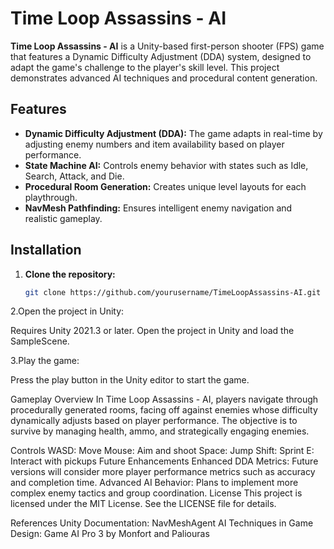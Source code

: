 # Time Loop Assassins - AI

**Time Loop Assassins - AI** is a Unity-based first-person shooter (FPS) game that features a Dynamic Difficulty Adjustment (DDA) system, designed to adapt the game's challenge to the player's skill level. This project demonstrates advanced AI techniques and procedural content generation.

## Features

- **Dynamic Difficulty Adjustment (DDA):** The game adapts in real-time by adjusting enemy numbers and item availability based on player performance.
- **State Machine AI:** Controls enemy behavior with states such as Idle, Search, Attack, and Die.
- **Procedural Room Generation:** Creates unique level layouts for each playthrough.
- **NavMesh Pathfinding:** Ensures intelligent enemy navigation and realistic gameplay.

## Installation

1. **Clone the repository:**
   ```bash
   git clone https://github.com/yourusername/TimeLoopAssassins-AI.git

2.Open the project in Unity:

Requires Unity 2021.3 or later.
Open the project in Unity and load the SampleScene.

3.Play the game:

Press the play button in the Unity editor to start the game.

Gameplay Overview
In Time Loop Assassins - AI, players navigate through procedurally generated rooms, facing off against enemies whose difficulty dynamically adjusts based on player performance. The objective is to survive by managing health, ammo, and strategically engaging enemies.

Controls
WASD: Move
Mouse: Aim and shoot
Space: Jump
Shift: Sprint
E: Interact with pickups
Future Enhancements
Enhanced DDA Metrics: Future versions will consider more player performance metrics such as accuracy and completion time.
Advanced AI Behavior: Plans to implement more complex enemy tactics and group coordination.
License
This project is licensed under the MIT License. See the LICENSE file for details.

References
Unity Documentation: NavMeshAgent
AI Techniques in Game Design: Game AI Pro 3 by Monfort and Paliouras
